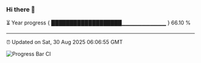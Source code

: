 ### Hi there 👋

⏳ Year progress { ███████████████████▁▁▁▁▁▁▁▁▁▁▁ } 66.10 %

---

⏰ Updated on Sat, 30 Aug 2025 06:06:55 GMT

![Progress Bar CI](https://github.com/liununu/liununu/workflows/Progress%20Bar%20CI/badge.svg)

